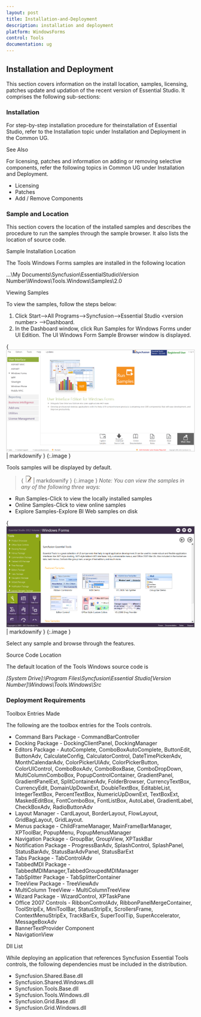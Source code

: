 ```yaml
---
layout: post
title: Installation-and-Deployment
description: installation and deployment
platform: WindowsForms
control: Tools
documentation: ug
---
```


## Installation and Deployment

This section covers information on the install location, samples, licensing, patches update and updation of the recent version of Essential Studio. It comprises the following sub-sections:

### Installation



For step-by-step installation procedure for theinstallation of Essential Studio, refer to the Installation topic under Installation and Deployment in the Common UG.

See Also

For licensing, patches and information on adding or removing selective components, refer the following topics in Common UG under Installation and Deployment.

* Licensing
* Patches
* Add / Remove Components
### Sample and Location


This section covers the location of the installed samples and describes the procedure to run the samples through the sample browser. It also lists the location of source code.

Sample Installation Location

The Tools Windows Forms samples are installed in the following location

...\My Documents\Syncfusion\EssentialStudio\Version Number\Windows\Tools.Windows\Samples\2.0

Viewing Samples

To view the samples, follow the steps below:

1. Click Start-->All Programs-->Syncfusion-->Essential Studio &lt;version number&gt; -->Dashboard.
2. In the Dashboard window, click Run Samples for Windows Forms under UI Edition. The UI Windows Form Sample Browser window is displayed.



{ ![](Installation-and-Deployment_images/Installation-and-Deployment_img1.png) | markdownify }
{:.image }


Tools samples will be displayed by default.

> { ![](Installation-and-Deployment_images/Installation-and-Deployment_img2.jpeg) | markdownify }
{:.image }
_Note: You can view the samples in any of the following three ways:_

* Run Samples-Click to view the locally installed samples
* Online Samples-Click to view online samples
* Explore Samples-Explore BI Web samples on disk

{ ![](Installation-and-Deployment_images/Installation-and-Deployment_img3.png) | markdownify }
{:.image }


Select any sample and browse through the features.

Source Code Location

The default location of the Tools Windows source code is 

_[System Drive]:\Program Files\Syncfusion\Essential Studio\[Version Number]\Windows\Tools.Windows\Src_

### Deployment Requirements

Toolbox Entries Made

The following are the toolbox entries for the Tools controls.

* Command Bars Package - CommandBarController
* Docking Package - DockingClientPanel, DockingManager
* Editors Package - AutoComplete, ComboBoxAutoComplete, ButtonEdit, ButtonAdv, CalculateConfig, CalculatorControl, DateTimePickerAdv, MonthCalendarAdv, ColorPickerUIAdv, ColorPickerButton, ColorUIControl, ComboBoxAdv, ComboBoxBase, ComboDropDown, MultiColumnComboBox, PopupControlContainer, GradientPanel, GradientPanelExt, SplitContainerAdv, FolderBrowser, CurrencyTextBox, CurrencyEdit, DomainUpDownExt, DoubleTextBox, EditableList, IntegerTextBox, PercentTextBox, NumericUpDownExt, TextBoxExt, MaskedEditBox, FontComboBox, FontListBox, AutoLabel, GradientLabel, CheckBoxAdv, RadioButtonAdv
* Layout Manager - CardLayout, BorderLayout, FlowLayout, GridBagLayout, GridLayout.
* Menus package - ChildFrameManager, MainFrameBarManager, XPToolBar, PopupMenu, PopupMenusManager
* Navigation Package - GroupBar, GroupView, XPTaskBar
* Notification Package - ProgressBarAdv, SplashControl, SplashPanel, StatusBarAdv, StatusBarAdvPanel, StatusBarExt
* Tabs Package - TabControlAdv
* TabbedMDI Package - TabbedMDIManager,TabbedGroupedMDIManager
* TabSplitter Package - TabSplitterContainer
* TreeView Package - TreeViewAdv
* MultiColumn TreeView - MultiColumnTreeView
* Wizard Package - WizardControl, XPTaskPane
* Office 2007 Controls - RibbonControlAdv, RibbonPanelMergeContainer, ToolStripEx,  MiniToolBar, StatusStripEx, ScrollersFrame, ContextMenuStripEx, TrackBarEx, SuperToolTip, SuperAccelerator, MessageBoxAdv
* BannerTextProvider Component
* NavigationView

Dll List

While deploying an application that references Syncfusion Essential Tools controls, the following dependencies must be included in the distribution.

* Syncfusion.Shared.Base.dll
* Syncfusion.Shared.Windows.dll
* Syncfusion.Tools.Base.dll
* Syncfusion.Tools.Windows.dll
* Syncfusion.Grid.Base.dll
* Syncfusion.Grid.Windows.dll
